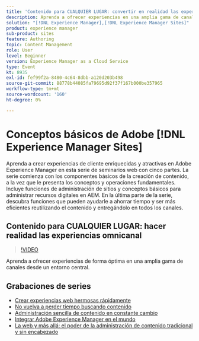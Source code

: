 ```yaml
---
title: 'Contenido para CUALQUIER LUGAR: convertir en realidad las experiencias omnicanal'
description: Aprenda a ofrecer experiencias en una amplia gama de canales desde un entorno
solution: "[!DNL Experience Manager],[!DNL Experience Manager Sites]"
product: experience manager
sub-product: sites
feature: Authoring
topic: Content Management
role: User
level: Beginner
version: Experience Manager as a Cloud Service
type: Event
kt: 8935
exl-id: fef99f2a-8480-4c64-8dbb-a120d203b498
source-git-commit: 88778b44085fa79695d92f37f167b000be357965
workflow-type: tm+mt
source-wordcount: '160'
ht-degree: 0%

---
```


# Conceptos básicos de Adobe [!DNL Experience Manager Sites]

Aprenda a crear experiencias de cliente enriquecidas y atractivas en Adobe Experience Manager en esta serie de seminarios web con cinco partes. La serie comienza con los componentes básicos de la creación de contenido, a la vez que le presenta los conceptos y operaciones fundamentales. Incluye funciones de administración de sitios y conceptos básicos para administrar recursos digitales en AEM. En la última parte de la serie, descubra funciones que pueden ayudarle a ahorrar tiempo y ser más eficientes reutilizando el contenido y entregándolo en todos los canales.

## Contenido para CUALQUIER LUGAR: hacer realidad las experiencias omnicanal

>[!VIDEO](https://video.tv.adobe.com/v/336982/?quality=12&learn=on&hidetitle=true)

Aprenda a ofrecer experiencias de forma óptima en una amplia gama de canales desde un entorno central.

## Grabaciones de series

* [Crear experiencias web hermosas rápidamente](authoring-fundamentals.md)
* [No vuelva a perder tiempo buscando contenido](media-library-administration.md)
* [Administración sencilla de contenido en constante cambio](collaboration-tools.md)
* [Integrar Adobe Experience Manager en el mundo](multi-site-management-web-translation.md)
* [La web y más allá: el poder de la administración de contenido tradicional y sin encabezado](traditional-headless-content-management.md)
